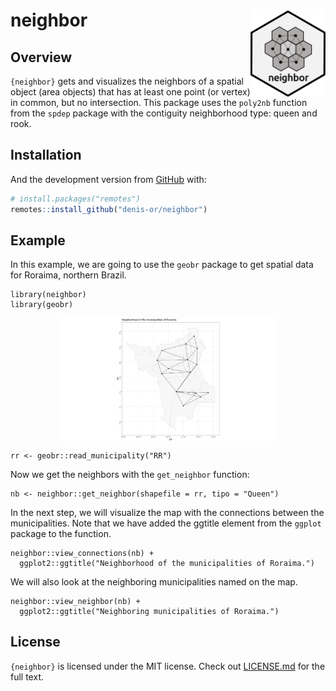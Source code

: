 
<!-- README.md is generated from README.Rmd. Please edit that file -->

# neighbor <a href='https://www.denis-or.com.br'><img src='man/figures/logo.png' align="right" height="139" /></a>

<!-- badges: start -->
<!-- badges: end -->

## Overview

`{neighbor}` gets and visualizes the neighbors of a spatial object (area
objects) that has at least one point (or vertex) in common, but no
intersection. This package uses the `poly2nb` function from the `spdep`
package with the contiguity neighborhood type: queen and rook.

## Installation

And the development version from [GitHub](https://github.com/) with:

``` r
# install.packages("remotes")
remotes::install_github("denis-or/neighbor")

```

## Example

In this example, we are going to use the `geobr` package to get spatial data for 
Roraima, northern Brazil.

```{r}
library(neighbor)
library(geobr)
```

<img src="man/figures/connections_rr.png" width="70%" style="display: block; margin: auto;" />

```{r}
rr <- geobr::read_municipality("RR")
```


Now we get the neighbors with the `get_neighbor` function:

```{r}
nb <- neighbor::get_neighbor(shapefile = rr, tipo = "Queen")
```

In the next step, we will visualize the map with the connections between the 
municipalities. Note that we have added the ggtitle element from the `ggplot`
package to the function.

```{r, fig.align = 'center', fig.width= 12, fig.height= 7}
neighbor::view_connections(nb) +
  ggplot2::ggtitle("Neighborhood of the municipalities of Roraima.")
```

We will also look at the neighboring municipalities named on the map.

```{r, fig.align = 'center', fig.width= 12, fig.height= 7}
neighbor::view_neighbor(nb) +
  ggplot2::ggtitle("Neighboring municipalities of Roraima.")
```




## License

`{neighbor}` is licensed under the MIT license. Check out
[LICENSE.md](https://github.com/denis-or/neighbor/blob/master/LICENSE.md)
for the full text.
